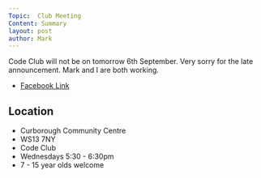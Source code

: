 ```yaml
---
Topic:  Club Meeting
Content: Summary
layout: post
author: Mark
---
```

Code Club will not be on tomorrow 6th September. Very sorry for the late announcement. Mark and I are both working.



* [Facebook Link](https://www.facebook.com/720665616418529/posts/813039193847837)

## Location

* Curborough Community Centre
* WS13 7NY
* Code Club
* Wednesdays 5:30 - 6:30pm
* 7 - 15 year olds welcome

